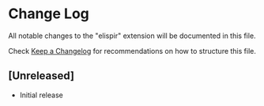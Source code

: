 # Change Log

All notable changes to the "elispir" extension will be documented in this file.

Check [Keep a Changelog](http://keepachangelog.com/) for recommendations on how to structure this file.

## [Unreleased]

- Initial release